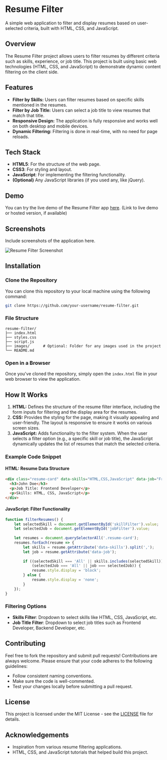 

# Resume Filter

A simple web application to filter and display resumes based on user-selected criteria, built with HTML, CSS, and JavaScript.

## Overview

The Resume Filter project allows users to filter resumes by different criteria such as skills, experience, or job title. This project is built using basic web technologies (HTML, CSS, and JavaScript) to demonstrate dynamic content filtering on the client side.

## Features

- **Filter by Skills:** Users can filter resumes based on specific skills mentioned in the resumes.
- **Filter by Job Title:** Users can select a job title to view resumes that match that title.
- **Responsive Design:** The application is fully responsive and works well on both desktop and mobile devices.
- **Dynamic Filtering:** Filtering is done in real-time, with no need for page reloads.

## Tech Stack

- **HTML5**: For the structure of the web page.
- **CSS3**: For styling and layout.
- **JavaScript**: For implementing the filtering functionality.
- **(Optional)** Any JavaScript libraries (if you used any, like jQuery).

## Demo

You can try the live demo of the Resume Filter app [here](#). (Link to live demo or hosted version, if available)

## Screenshots

Include screenshots of the application here.

![Resume Filter Screenshot](path_to_screenshot_image)

## Installation

### Clone the Repository

You can clone this repository to your local machine using the following command:

```bash
git clone https://github.com/your-username/resume-filter.git
```

### File Structure

```
resume-filter/
├── index.html
├── styles.css
├── script.js
├── images/      # Optional: Folder for any images used in the project
└── README.md
```

### Open in a Browser

Once you've cloned the repository, simply open the `index.html` file in your web browser to view the application.

## How It Works

1. **HTML:** Defines the structure of the resume filter interface, including the form inputs for filtering and the display area for the resumes.
2. **CSS:** Provides the styling for the page, making it visually appealing and user-friendly. The layout is responsive to ensure it works on various screen sizes.
3. **JavaScript:** Adds functionality to the filter system. When the user selects a filter option (e.g., a specific skill or job title), the JavaScript dynamically updates the list of resumes that match the selected criteria.

### Example Code Snippet

#### HTML: Resume Data Structure

```html
<div class="resume-card" data-skills="HTML,CSS,JavaScript" data-job="Frontend Developer">
  <h3>John Doe</h3>
  <p>Job Title: Frontend Developer</p>
  <p>Skills: HTML, CSS, JavaScript</p>
</div>
```

#### JavaScript: Filter Functionality

```javascript
function filterResumes() {
    let selectedSkill = document.getElementById('skillFilter').value;
    let selectedJob = document.getElementById('jobFilter').value;
    
    let resumes = document.querySelectorAll('.resume-card');
    resumes.forEach(resume => {
        let skills = resume.getAttribute('data-skills').split(',');
        let job = resume.getAttribute('data-job');
        
        if ((selectedSkill === 'All' || skills.includes(selectedSkill)) && 
            (selectedJob === 'All' || job === selectedJob)) {
            resume.style.display = 'block';
        } else {
            resume.style.display = 'none';
        }
    });
}
```

### Filtering Options

- **Skills Filter**: Dropdown to select skills like HTML, CSS, JavaScript, etc.
- **Job Title Filter**: Dropdown to select job titles such as Frontend Developer, Backend Developer, etc.

## Contributing

Feel free to fork the repository and submit pull requests! Contributions are always welcome. Please ensure that your code adheres to the following guidelines:

- Follow consistent naming conventions.
- Make sure the code is well-commented.
- Test your changes locally before submitting a pull request.

## License

This project is licensed under the MIT License - see the [LICENSE](LICENSE) file for details.

## Acknowledgements

- Inspiration from various resume filtering applications.
- HTML, CSS, and JavaScript tutorials that helped build this project.

